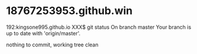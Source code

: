 # 18767253953.github.win
192:kingsone995.github.io XXX$ git status
On branch master
Your branch is up to date with 'origin/master'.

nothing to commit, working tree clean